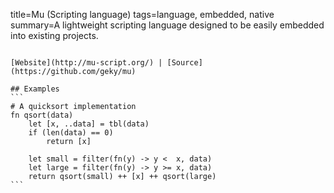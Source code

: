 title=Mu (Scripting language)
tags=language, embedded, native
summary=A lightweight scripting language designed to be easily embedded into existing projects.
~~~~~~

[Website](http://mu-script.org/) | [Source](https://github.com/geky/mu)

## Examples
```
# A quicksort implementation
fn qsort(data)                                       
    let [x, ..data] = tbl(data)                      
    if (len(data) == 0)                              
        return [x]                                   
                                                     
    let small = filter(fn(y) -> y <  x, data)        
    let large = filter(fn(y) -> y >= x, data)        
    return qsort(small) ++ [x] ++ qsort(large)       
```

